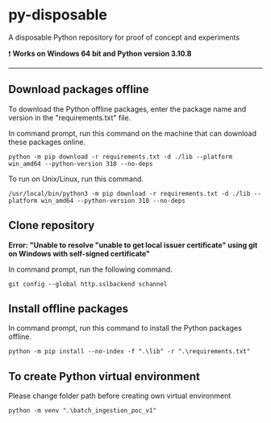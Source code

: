 # py-disposable
A disposable Python repository for proof of concept and experiments

❗️ **Works on Windows 64 bit and Python version 3.10.8**

---

## Download packages offline
To download the Python offline packages, enter the package name and version in the "requirements.txt" file. 

In command prompt, run this command on the machine that can download these packages online.

```
python -m pip download -r requirements.txt -d ./lib --platform win_amd64 --python-version 310 --no-deps
```

To run on Unix/Linux, run this command.
```
/usr/local/bin/python3 -m pip download -r requirements.txt -d ./lib --platform win_amd64 --python-version 310 --no-deps
```

## Clone repository

**Error: "Unable to resolve "unable to get local issuer certificate" using git on Windows with self-signed certificate"**

In command prompt, run the following command.
```
git config --global http.sslbackend schannel
```

## Install offline packages

In command prompt, run this command to install the Python packages offline.
```
python -m pip install --no-index -f ".\lib" -r ".\requirements.txt"
```

## To create Python virtual environment
Please change folder path before creating own virtual environment
```
python -m venv ".\batch_ingestion_poc_v1"
```